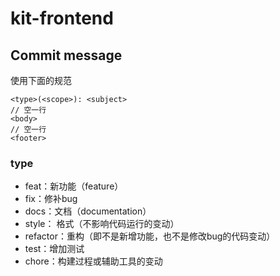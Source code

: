 # kit-frontend



## Commit message

使用下面的规范

```
<type>(<scope>): <subject>
// 空一行
<body>
// 空一行
<footer>
```

### type

- feat：新功能（feature）
- fix：修补bug
- docs：文档（documentation）
- style： 格式（不影响代码运行的变动）
- refactor：重构（即不是新增功能，也不是修改bug的代码变动）
- test：增加测试
- chore：构建过程或辅助工具的变动
